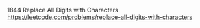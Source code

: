 1844 Replace All Digits with Characters https://leetcode.com/problems/replace-all-digits-with-characters